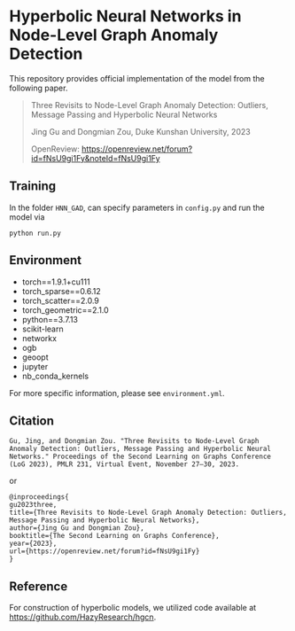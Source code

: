 # Hyperbolic Neural Networks in Node-Level Graph Anomaly Detection

This repository provides official implementation of the model from the following paper.

>Three Revisits to Node-Level Graph Anomaly Detection: Outliers, Message Passing and Hyperbolic Neural Networks
>
>Jing Gu and Dongmian Zou, Duke Kunshan University, 2023
>
>OpenReview: https://openreview.net/forum?id=fNsU9gi1Fy&noteId=fNsU9gi1Fy

## Training

In the folder `HNN_GAD`, can specify parameters in `config.py` and run the model via
```
python run.py
```

## Environment

- torch==1.9.1+cu111
- torch_sparse==0.6.12
- torch_scatter==2.0.9
- torch_geometric==2.1.0
- python==3.7.13
- scikit-learn
- networkx
- ogb
- geoopt
- jupyter
- nb_conda_kernels

For more specific information, please see `environment.yml`.

## Citation

```
Gu, Jing, and Dongmian Zou. "Three Revisits to Node-Level Graph Anomaly Detection: Outliers, Message Passing and Hyperbolic Neural Networks." Proceedings of the Second Learning on Graphs Conference (LoG 2023), PMLR 231, Virtual Event, November 27–30, 2023.
```

or

```
@inproceedings{
gu2023three,
title={Three Revisits to Node-Level Graph Anomaly Detection: Outliers, Message Passing and Hyperbolic Neural Networks},
author={Jing Gu and Dongmian Zou},
booktitle={The Second Learning on Graphs Conference},
year={2023},
url={https://openreview.net/forum?id=fNsU9gi1Fy}
}
```

## Reference
For construction of hyperbolic models, we utilized code available at https://github.com/HazyResearch/hgcn.

